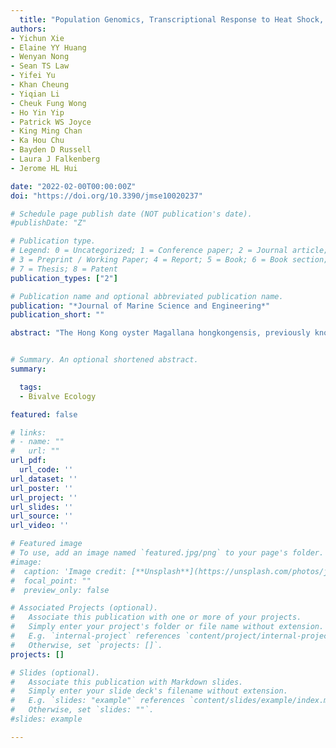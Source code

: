 ```yaml
---
  title: "Population Genomics, Transcriptional Response to Heat Shock, and Gut Microbiota of the Hong Kong Oyster Magallana hongkongensis"
authors:
- Yichun Xie
- Elaine YY Huang
- Wenyan Nong
- Sean TS Law
- Yifei Yu
- Khan Cheung
- Yiqian Li
- Cheuk Fung Wong
- Ho Yin Yip
- Patrick WS Joyce
- King Ming Chan
- Ka Hou Chu
- Bayden D Russell
- Laura J Falkenberg
- Jerome HL Hui

date: "2022-02-00T00:00:00Z"
doi: "https://doi.org/10.3390/jmse10020237"

# Schedule page publish date (NOT publication's date).
#publishDate: "Z"

# Publication type.
# Legend: 0 = Uncategorized; 1 = Conference paper; 2 = Journal article;
# 3 = Preprint / Working Paper; 4 = Report; 5 = Book; 6 = Book section;
# 7 = Thesis; 8 = Patent
publication_types: ["2"]

# Publication name and optional abbreviated publication name.
publication: "*Journal of Marine Science and Engineering*"
publication_short: ""

abstract: "The Hong Kong oyster Magallana hongkongensis, previously known as Crassostrea hongkongensis, is a true oyster species native to the estuarine-coast of the Pearl River Delta in southern China. The species—with scientific, ecological, cultural, and nutritional importance—has been farmed for hundreds of years. However, there is only limited information on its genetics, stress adaptation mechanisms, and gut microbiota, restricting the sustainable production and use of oyster resources. Here, we present population structure analysis on M. hongkongensis oysters collected from Deep Bay and Lantau Island in Hong Kong, as well as transcriptome analysis on heat shock responses and the gut microbiota profile of M. hongkongensis oysters collected from Deep Bay. Single nucleotide polymorphisms (SNPs), including those on the homeobox genes and heat shock protein genes, were revealed by the whole genome resequencing. Transcriptomes of oysters incubated at 25 °C and 32 °C for 24 h were sequenced which revealed the heat-induced regulation of heat shock protein pathway genes. Furthermore, the gut microbe community was detected by 16S rRNA sequencing which identified Cyanobacteria, Proteobacteria and Spirochaetes as the most abundant phyla. This study reveals the molecular basis for the adaptation of the oyster M. hongkongensis to environmental conditions."


# Summary. An optional shortened abstract.
summary:

  tags:
  - Bivalve Ecology

featured: false

# links:
# - name: ""
#   url: ""
url_pdf:
  url_code: ''
url_dataset: ''
url_poster: ''
url_project: ''
url_slides: ''
url_source: ''
url_video: ''

# Featured image
# To use, add an image named `featured.jpg/png` to your page's folder.
#image:
#  caption: 'Image credit: [**Unsplash**](https://unsplash.com/photos/jdD8gXaTZsc)'
#  focal_point: ""
#  preview_only: false

# Associated Projects (optional).
#   Associate this publication with one or more of your projects.
#   Simply enter your project's folder or file name without extension.
#   E.g. `internal-project` references `content/project/internal-project/index.md`.
#   Otherwise, set `projects: []`.
projects: []

# Slides (optional).
#   Associate this publication with Markdown slides.
#   Simply enter your slide deck's filename without extension.
#   E.g. `slides: "example"` references `content/slides/example/index.md`.
#   Otherwise, set `slides: ""`.
#slides: example

---
```

